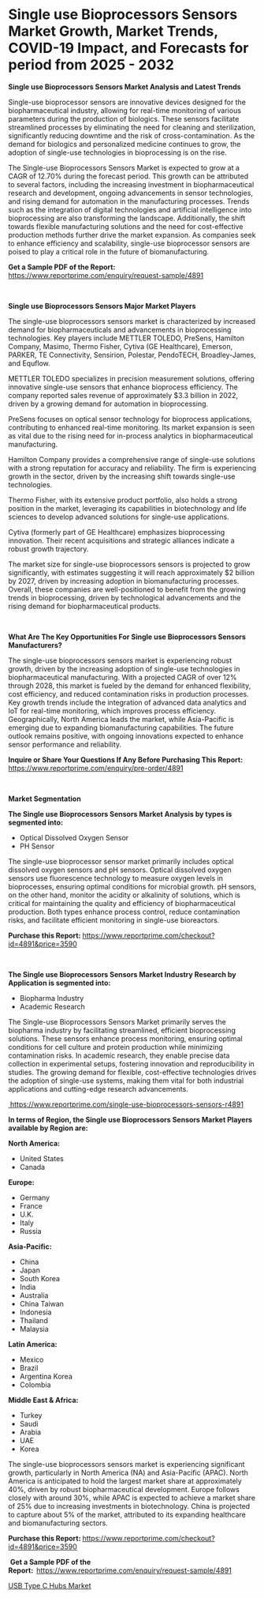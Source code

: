 <p><h1>Single use Bioprocessors Sensors Market Growth, Market Trends, COVID-19 Impact, and Forecasts for period from 2025 - 2032</h1></p><p><strong>Single use Bioprocessors Sensors Market Analysis and Latest Trends</strong></p>
<p><p>Single-use bioprocessor sensors are innovative devices designed for the biopharmaceutical industry, allowing for real-time monitoring of various parameters during the production of biologics. These sensors facilitate streamlined processes by eliminating the need for cleaning and sterilization, significantly reducing downtime and the risk of cross-contamination. As the demand for biologics and personalized medicine continues to grow, the adoption of single-use technologies in bioprocessing is on the rise.</p><p>The Single-use Bioprocessors Sensors Market is expected to grow at a CAGR of 12.70% during the forecast period. This growth can be attributed to several factors, including the increasing investment in biopharmaceutical research and development, ongoing advancements in sensor technologies, and rising demand for automation in the manufacturing processes. Trends such as the integration of digital technologies and artificial intelligence into bioprocessing are also transforming the landscape. Additionally, the shift towards flexible manufacturing solutions and the need for cost-effective production methods further drive the market expansion. As companies seek to enhance efficiency and scalability, single-use bioprocessor sensors are poised to play a critical role in the future of biomanufacturing.</p></p>
<p><strong>Get a Sample PDF of the Report:&nbsp;</strong> <a href="https://www.reportprime.com/enquiry/request-sample/4891?utm_campaign=3084&utm_medium=2&utm_source=Github&utm_content=ia&utm_term=19032025&utm_id=single-use-bioprocessors-sensors">https://www.reportprime.com/enquiry/request-sample/4891</a></p>
<p>&nbsp;</p>
<p><strong>Single use Bioprocessors Sensors Major Market Players</strong></p>
<p><p>The single-use bioprocessors sensors market is characterized by increased demand for biopharmaceuticals and advancements in bioprocessing technologies. Key players include METTLER TOLEDO, PreSens, Hamilton Company, Masimo, Thermo Fisher, Cytiva (GE Healthcare), Emerson, PARKER, TE Connectivity, Sensirion, Polestar, PendoTECH, Broadley-James, and Equflow.</p><p>METTLER TOLEDO specializes in precision measurement solutions, offering innovative single-use sensors that enhance bioprocess efficiency. The company reported sales revenue of approximately $3.3 billion in 2022, driven by a growing demand for automation in bioprocessing.</p><p>PreSens focuses on optical sensor technology for bioprocess applications, contributing to enhanced real-time monitoring. Its market expansion is seen as vital due to the rising need for in-process analytics in biopharmaceutical manufacturing.</p><p>Hamilton Company provides a comprehensive range of single-use solutions with a strong reputation for accuracy and reliability. The firm is experiencing growth in the sector, driven by the increasing shift towards single-use technologies.</p><p>Thermo Fisher, with its extensive product portfolio, also holds a strong position in the market, leveraging its capabilities in biotechnology and life sciences to develop advanced solutions for single-use applications.</p><p>Cytiva (formerly part of GE Healthcare) emphasizes bioprocessing innovation. Their recent acquisitions and strategic alliances indicate a robust growth trajectory.</p><p>The market size for single-use bioprocessors sensors is projected to grow significantly, with estimates suggesting it will reach approximately $2 billion by 2027, driven by increasing adoption in biomanufacturing processes. Overall, these companies are well-positioned to benefit from the growing trends in bioprocessing, driven by technological advancements and the rising demand for biopharmaceutical products.</p></p>
<p>&nbsp;</p>
<p><strong>What Are The Key Opportunities For Single use Bioprocessors Sensors Manufacturers?</strong></p>
<p><p>The single-use bioprocessors sensors market is experiencing robust growth, driven by the increasing adoption of single-use technologies in biopharmaceutical manufacturing. With a projected CAGR of over 12% through 2028, this market is fueled by the demand for enhanced flexibility, cost efficiency, and reduced contamination risks in production processes. Key growth trends include the integration of advanced data analytics and IoT for real-time monitoring, which improves process efficiency. Geographically, North America leads the market, while Asia-Pacific is emerging due to expanding biomanufacturing capabilities. The future outlook remains positive, with ongoing innovations expected to enhance sensor performance and reliability.</p></p>
<p><strong>Inquire or Share Your Questions If Any Before Purchasing This Report:</strong> <a href="https://www.reportprime.com/enquiry/pre-order/4891?utm_campaign=3084&utm_medium=2&utm_source=Github&utm_content=ia&utm_term=19032025&utm_id=single-use-bioprocessors-sensors">https://www.reportprime.com/enquiry/pre-order/4891</a></p>
<p>&nbsp;</p>
<p><strong>Market Segmentation</strong></p>
<p><strong>The Single use Bioprocessors Sensors Market Analysis by types is segmented into:</strong></p>
<p><ul><li>Optical Dissolved Oxygen Sensor</li><li>PH Sensor</li></ul></p>
<p><p>The single-use bioprocessor sensor market primarily includes optical dissolved oxygen sensors and pH sensors. Optical dissolved oxygen sensors use fluorescence technology to measure oxygen levels in bioprocesses, ensuring optimal conditions for microbial growth. pH sensors, on the other hand, monitor the acidity or alkalinity of solutions, which is critical for maintaining the quality and efficiency of biopharmaceutical production. Both types enhance process control, reduce contamination risks, and facilitate efficient monitoring in single-use bioreactors.</p></p>
<p><strong>Purchase this Report:&nbsp;</strong><a href="https://www.reportprime.com/checkout?id=4891&price=3590&utm_campaign=3084&utm_medium=2&utm_source=Github&utm_content=ia&utm_term=19032025&utm_id=single-use-bioprocessors-sensors">https://www.reportprime.com/checkout?id=4891&price=3590</a></p>
<p>&nbsp;</p>
<p><strong>The Single use Bioprocessors Sensors Market Industry Research by Application is segmented into:</strong></p>
<p><ul><li>Biopharma Industry</li><li>Academic Research</li></ul></p>
<p><p>The Single-use Bioprocessors Sensors Market primarily serves the biopharma industry by facilitating streamlined, efficient bioprocessing solutions. These sensors enhance process monitoring, ensuring optimal conditions for cell culture and protein production while minimizing contamination risks. In academic research, they enable precise data collection in experimental setups, fostering innovation and reproducibility in studies. The growing demand for flexible, cost-effective technologies drives the adoption of single-use systems, making them vital for both industrial applications and cutting-edge research advancements.</p></p>
<p><a href="https://www.reportprime.com/single-use-bioprocessors-sensors-r4891?utm_campaign=3084&utm_medium=2&utm_source=Github&utm_content=ia&utm_term=19032025&utm_id=single-use-bioprocessors-sensors">&nbsp;https://www.reportprime.com/single-use-bioprocessors-sensors-r4891</a></p>
<p><strong>In terms of Region, the Single use Bioprocessors Sensors Market Players available by Region are:</strong></p>
<p>
    <p> <strong> North America: </strong>
        <ul>
            <li>United States</li>
            <li>Canada</li>
        </ul>
        </p> 
    <p> <strong> Europe: </strong>
        <ul>
            <li>Germany</li>
            <li>France</li>
            <li>U.K.</li>
            <li>Italy</li>
            <li>Russia</li>
        </ul>
        </p> 
    <p> <strong> Asia-Pacific: </strong>
        <ul>
            <li>China</li>
            <li>Japan</li>
            <li>South Korea</li>
            <li>India</li>
            <li>Australia</li>
            <li>China Taiwan</li>
            <li>Indonesia</li>
            <li>Thailand</li>
            <li>Malaysia</li>
        </ul>
        </p> 
    <p> <strong> Latin America: </strong>
        <ul>
            <li>Mexico</li>
            <li>Brazil</li>
            <li>Argentina Korea</li>
            <li>Colombia</li>
        </ul>
        </p> 
    <p> <strong> Middle East & Africa: </strong>
        <ul>
            <li>Turkey</li>
            <li>Saudi</li>
            <li>Arabia</li>
            <li>UAE</li>
            <li>Korea</li>
        </ul>
    </p>
    </p>
<p><p>The single-use bioprocessors sensors market is experiencing significant growth, particularly in North America (NA) and Asia-Pacific (APAC). North America is anticipated to hold the largest market share at approximately 40%, driven by robust biopharmaceutical development. Europe follows closely with around 30%, while APAC is expected to achieve a market share of 25% due to increasing investments in biotechnology. China is projected to capture about 5% of the market, attributed to its expanding healthcare and biomanufacturing sectors.</p></p>
<p><strong>Purchase this Report: </strong><a href="https://www.reportprime.com/checkout?id=4891&price=3590&utm_campaign=3084&utm_medium=2&utm_source=Github&utm_content=ia&utm_term=19032025&utm_id=single-use-bioprocessors-sensors">https://www.reportprime.com/checkout?id=4891&price=3590</a></p>
<p>&nbsp;<strong>Get a Sample PDF of the Report:&nbsp;&nbsp;</strong><a href="https://www.reportprime.com/enquiry/request-sample/4891?utm_campaign=3084&utm_medium=2&utm_source=Github&utm_content=ia&utm_term=19032025&utm_id=single-use-bioprocessors-sensors">https://www.reportprime.com/enquiry/request-sample/4891</a></p>
<p><strong></strong></p>
<p><p><a href="https://github.com/jenithschijf/Market-Research-Report-List-1/blob/main/usb-type-c-hubs-market.md?utm_campaign=3084&utm_medium=2&utm_source=Github&utm_content=ia&utm_term=19032025&utm_id=single-use-bioprocessors-sensors">USB Type C Hubs Market</a></p></p>